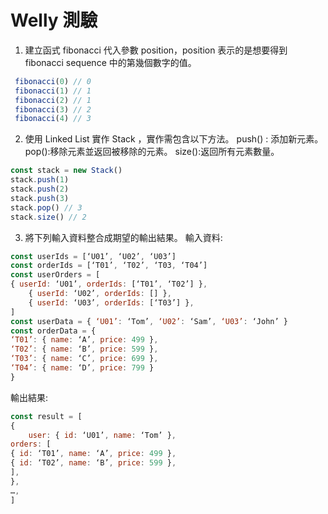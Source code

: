 # Welly 測驗
1. 建立函式 fibonacci 代入參數 position，position 表示的是想要得到 fibonacci sequence 中的第幾個數字的值。
```js
 fibonacci(0) // 0
 fibonacci(1) // 1
 fibonacci(2) // 1
 fibonacci(3) // 2
 fibonacci(4) // 3 
```

2. 使用 Linked List 實作 Stack ，實作需包含以下方法。
 push() : 添加新元素。 pop():移除元素並返回被移除的元素。 size():返回所有元素數量。 
 ```js
const stack = new Stack() 
stack.push(1)
stack.push(2) 
stack.push(3) 
stack.pop() // 3 
stack.size() // 2 
```
3. 將下列輸入資料整合成期望的輸出結果。
輸入資料:
```js
const userIds = [‘U01’, ‘U02’, ‘U03’] 
const orderIds = [‘T01’, ‘T02’, ‘T03, ‘T04’] 
const userOrders = [			
{ userId: ‘U01’, orderIds: [‘T01’, ‘T02’] },
 	{ userId: ‘U02’, orderIds: [] },
 	{ userId: ‘U03’, orderIds: [‘T03’] },
]
const userData = { ‘U01’: ‘Tom’, ‘U02’: ‘Sam’, ‘U03’: ‘John’ } 
const orderData = {						
‘T01’: { name: ‘A’, price: 499 }, 
‘T02’: { name: ‘B’, price: 599 },
‘T03’: { name: ‘C’, price: 699 }, 
‘T04’: { name: ‘D’, price: 799 }
} 
```
輸出結果:
```js
const result = [ 
{
	user: { id: ‘U01’, name: ‘Tom’ }, 
orders: [
{ id: ‘T01’, name: ‘A’, price: 499 },
{ id: ‘T02’, name: ‘B’, price: 599 }, 
],
},
…,
]
```

